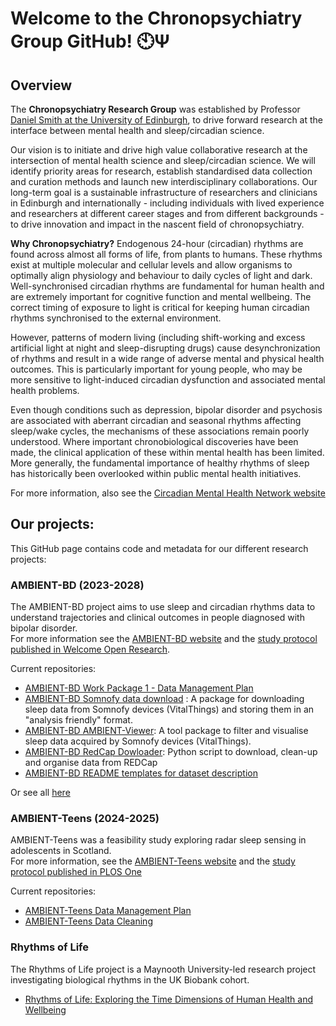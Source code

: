 # Welcome to the Chronopsychiatry Group GitHub!  :clock10:**Ψ**  

## Overview 
The **Chronopsychiatry Research Group** was established by Professor [Daniel Smith at the University of Edinburgh](https://edwebprofiles.ed.ac.uk/profile/professor-daniel-j-smith), to drive forward research at the interface between mental health and sleep/circadian science.

Our vision is to initiate and drive high value collaborative research at the intersection of mental health science and sleep/circadian science. We will identify priority areas for research, establish standardised data collection and curation methods and launch new interdisciplinary collaborations. Our long-term goal is a sustainable infrastructure of researchers and clinicians in Edinburgh and internationally - including individuals with lived experience and researchers at different career stages and from different backgrounds - to drive innovation and impact in the nascent field of chronopsychiatry.

**Why Chronopsychiatry?**
Endogenous 24-hour (circadian) rhythms are found across almost all forms of life, from plants to humans. These rhythms exist at multiple molecular and cellular levels and allow organisms to optimally align physiology and behaviour to daily cycles of light and dark. Well-synchronised circadian rhythms are fundamental for human health and are extremely important for cognitive function and mental wellbeing. The correct timing of exposure to light is critical for keeping human circadian rhythms synchronised to the external environment.

However, patterns of modern living (including shift-working and excess artificial light at night and sleep-disrupting drugs) cause desynchronization of rhythms and result in a wide range of adverse mental and physical health outcomes. This is particularly important for young people, who may be more sensitive to light-induced circadian dysfunction and associated mental health problems.

Even though conditions such as depression, bipolar disorder and psychosis are associated with aberrant circadian and seasonal rhythms affecting sleep/wake cycles, the mechanisms of these associations remain poorly understood. Where important chronobiological discoveries have been made, the clinical application of these within mental health has been limited. More generally, the fundamental importance of healthy rhythms of sleep has historically been overlooked within public mental health initiatives.

For more information, also see the [Circadian Mental Health Network website](https://www.circadianmentalhealth.org/)

## Our projects: 
This GitHub page contains code and metadata for our different research projects:

### AMBIENT-BD (2023-2028)

The AMBIENT-BD project aims to use sleep and circadian rhythms data to understand trajectories and clinical outcomes in people diagnosed with bipolar disorder.   
For more information see the [AMBIENT-BD website](https://www.ambientbd.com/) and the [study protocol published in Welcome Open Research](https://doi.org/10.12688/wellcomeopenres.23662.1).   

Current repositories:  
- [AMBIENT-BD Work Package 1 - Data Management Plan](https://github.com/chronopsychiatry/Ambient-BD-WP1-DMP)
- [AMBIENT-BD Somnofy data download](https://github.com/chronopsychiatry/Ambient-BD-VitalThings-API-Data-Access) : A package for downloading sleep data from Somnofy devices (VitalThings) and storing them in an "analysis friendly" format.
- [AMBIENT-BD AMBIENT-Viewer](https://github.com/chronopsychiatry/AmbientViewer): A tool package to filter and visualise sleep data acquired by Somnofy devices (VitalThings).
- [AMBIENT-BD RedCap Dowloader](https://github.com/chronopsychiatry/REDCap_downloader): Python script to download, clean-up and organise data from REDCap
- [AMBIENT-BD README templates for dataset description](https://github.com/chronopsychiatry/AMBIENT-BD-README-templates-for-datasets)
  
Or see all [here](https://github.com/topics/ambient-bd)

### AMBIENT-Teens (2024-2025)

AMBIENT-Teens was a feasibility study exploring radar sleep sensing in adolescents in Scotland.   
For more information, see the [AMBIENT-Teens website](https://ambientteens.wixsite.com/sleepstudy) and the [study protocol published in PLOS One](https://doi.org/10.1371/journal.pone.0313286)  

Current repositories:
- [AMBIENT-Teens Data Management Plan](https://github.com/chronopsychiatry/Ambient-Teen-DMP)
- [AMBIENT-Teens Data Cleaning](https://github.com/chronopsychiatry/Ambient-Teen-Data-Cleaning)


### Rhythms of Life

The Rhythms of Life project is a Maynooth University-led research project investigating biological rhythms in the UK Biobank cohort.  
- [Rhythms of Life: Exploring the Time Dimensions of Human Health and Wellbeing](https://github.com/chronopsychiatry/UK-Biobank-Time-Dimensions-Project)

